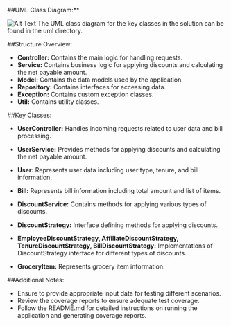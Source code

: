 ##UML Class Diagram:**

![Alt Text](/images/example.jpg)
The UML class diagram for the key classes in the solution can be found in the uml directory.

##Structure Overview:

- **Controller:** Contains the main logic for handling requests.
- **Service:** Contains business logic for applying discounts and calculating the net payable amount.
- **Model:** Contains the data models used by the application.
- **Repository:** Contains interfaces for accessing data.
- **Exception:** Contains custom exception classes.
- **Util:** Contains utility classes.

##Key Classes:

- **UserController:** Handles incoming requests related to user data and bill processing.
- **UserService:** Provides methods for applying discounts and calculating the net payable amount.
- **User:** Represents user data including user type, tenure, and bill information.
- **Bill:** Represents bill information including total amount and list of items.
- **DiscountService:** Contains methods for applying various types of discounts.
- **DiscountStrategy:** Interface defining methods for applying discounts.
- **EmployeeDiscountStrategy, AffiliateDiscountStrategy, TenureDiscountStrategy, BillDiscountStrategy:** Implementations of DiscountStrategy interface for different types of discounts.

- **GroceryItem:** Represents grocery item information.

##Additional Notes:

- Ensure to provide appropriate input data for testing different scenarios.
- Review the coverage reports to ensure adequate test coverage.
- Follow the README.md for detailed instructions on running the application and generating coverage reports.
